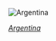 
![Argentina](https://www.gstatic.com/prettyearth/assets/full/5456.jpg)

*[Argentina](https://www.google.com/maps/@-25.548646,-67.293502,18z/data=!3m1!1e3)*

